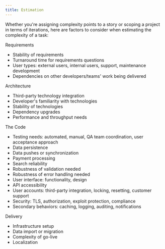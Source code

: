 ```yaml
---
title: Estimation
---
```


Whether you're assigning complexity points to a story or scoping a project in terms of iterations, here are factors to consider when estimating the complexity of a task:

Requirements

- Stability of requirements
- Turnaround time for requirements questions
- User types: external users, internal users, support, maintenance development
- Dependencies on other developers/teams' work being delivered

Architecture

- Third-party technology integration
- Developer's familiarity with technologies
- Stability of technologies
- Dependency upgrades
- Performance and throughput needs

The Code

- Testing needs: automated, manual, QA team coordination, user acceptance approach
- Data persistence
- Data pushes or synchronization
- Payment processing
- Search reliability
- Robustness of validation needed
- Robustness of error handling needed
- User interface: functionality, design
- API accessibility
- User accounts: third-party integration, locking, resetting, customer support
- Security: TLS, authorization, exploit protection, compliance
- Secondary behaviors: caching, logging, auditing, notifications

Delivery

- Infrastructure setup
- Data import or migration
- Complexity of go-live
- Localization

